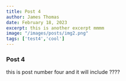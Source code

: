 ```yaml
---
title: Post 4
author: James Thomas
date: February 18, 2023
excerpt: this is another excerpt mmmm
image: "/images/posts/img2.png"
tags: ['test4','cool']
---
```


### Post 4

this is post number four and it will include ????